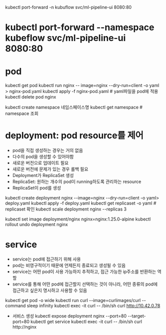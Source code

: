 kubectl port-forward -n kubuflow svc/ml-pipeline-ui 8080:80

kubectl port-forward --namespace kubeflow svc/ml-pipeline-ui 8080:80
=============
# pod
kubectl get pod 
kubectl run nginx -- image=nginx --dry-run=client -o yaml > nginx-pod.yaml
kubectl apply -f nginx-pod.yaml # yaml파일을 pod에 적용
kubectl delete pod nginx 

kubectl create namespace 네임스페이스명
kubectl get namespace # namespace 조회

# deployment: pod resource를 제어
- pod을 직접 생성하는 경우는 거의 없음
- 다수의 pod을 생성할 수 있어야함
- 새로운 버전으로 업데이트 필요
- 새로운 버전에 문제가 있는 경우 롤백 필요
- Deployment가 ReplicaSet 생성
- ReplicaSet: 원하는 개수의 pod이 running하도록 관리하는 resource
- ReplicaSet이 pod를 생성

kubectl create deployment nginx --image=nginx --dry-run=client -o yaml> deploy.yaml
kubectl apply -f deploy.yaml
kubectl get replicaset -o yaml # replicaset 확인
kubectl scale deployment nginx --replicas 3

kubectl set image deployment/nginx nginx=nginx:1.25.0-alpine
kubectl  rollout undo deployment nginx

# service
- service는 pod에 접근하기 위해 사용
- pod는 비영구적이기 때문에 언제든지 종료되고 생성될 수 있음
- service는 어떤 pod이 사용 가능하지 추적하고, 접근 가능한 ip주소를 반환하는 역할
- service를 통해 어떤 pod에 접근할지 선택하는 것이 아니라, 어떤 종류의 pod에 접근하고 싶은지 명시하고 사용할 수 있음

kubectl get pod -o wide
kubectl run curl --image=curlimages/curl --command sleep infinity
kubectl exec -it curl -- /bin/sh
curl http://10.42.0.78

- 서비스 생성
kubectl expose deployment nginx --port=80 --target-port=80
kubectl get service 
kubectl exec -it curl -- /bin/sh
curl http://nginx

